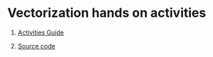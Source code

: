 Vectorization hands on activities
=================================

1. [Activities
Guide](blob/master/vectorization/vectorizationV3.pdf)

1. [Source code](tree/master/vectorization)
